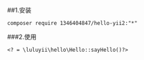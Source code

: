 ##1.安装
```
composer require 1346404847/hello-yii2:"*"
```
###2.使用
```
<? = \luluyii\hello\Hello::sayHello()?>
